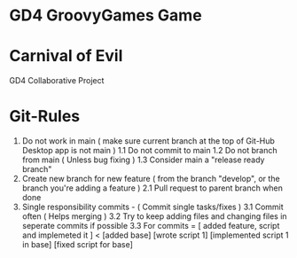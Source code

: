 # GD4 GroovyGames Game
# Carnival of Evil

GD4 Collaborative Project

# Git-Rules
1. Do not work in main ( make sure current branch at the top of Git-Hub Desktop app is not main )
	1.1 Do not commit to main
	1.2 Do not branch from main ( Unless bug fixing )
	1.3 Consider main a "release ready branch"
2. Create new branch for new feature ( from the branch "develop", or the branch you're adding a feature )
	2.1 Pull request to parent branch when done
3. Single responsibility commits - ( Commit single tasks/fixes )
	3.1 Commit often ( Helps merging )
	3.2 Try to keep adding files and changing files in seperate commits if possible
	3.3 For commits = [ added feature, script and implemeted it ] < [added base] [wrote script 1] [implemented script 1 in base] [fixed script for base]
	
	